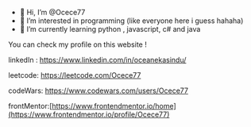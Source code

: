 - 👋 Hi, I’m @Ocece77
- 👀 I’m interested in programming (like everyone here i guess hahaha)
- 🌱 I’m currently learning python , javascript, c# and java 

You can check my profile on this website !

linkedIn : https://www.linkedin.com/in/oceanekasindu/

leetcode: https://leetcode.com/Ocece77

codeWars: https://www.codewars.com/users/Ocece77

frontMentor:[https://www.frontendmentor.io/home](https://www.frontendmentor.io/profile/Ocece77)


<!---
Ocece77/Ocece77 is a ✨ special ✨ repository because its `README.md` (this file) appears on your GitHub profile.
You can click the Preview link to take a look at your changes.
--->
